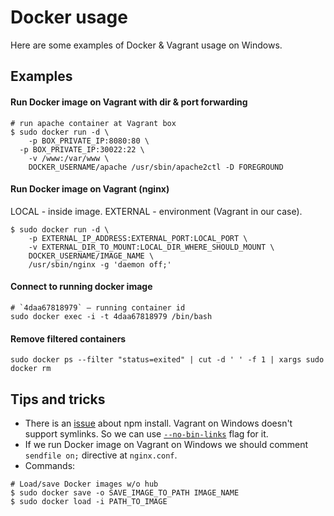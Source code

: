 # Docker usage
Here are some examples of Docker & Vagrant usage on Windows. 

## Examples

#### Run Docker image on Vagrant with dir & port forwarding
```
# run apache container at Vagrant box
$ sudo docker run -d \
	-p BOX_PRIVATE_IP:8080:80 \
  -p BOX_PRIVATE_IP:30022:22 \
	-v /www:/var/www \
	DOCKER_USERNAME/apache /usr/sbin/apache2ctl -D FOREGROUND
```

#### Run Docker image on Vagrant (nginx)
LOCAL - inside image.
EXTERNAL - environment (Vagrant in our case).
```
$ sudo docker run -d \
    -p EXTERNAL_IP_ADDRESS:EXTERNAL_PORT:LOCAL_PORT \
    -v EXTERNAL_DIR_TO_MOUNT:LOCAL_DIR_WHERE_SHOULD_MOUNT \
    DOCKER_USERNAME/IMAGE_NAME \
    /usr/sbin/nginx -g 'daemon off;'
```

#### Connect to running docker image 
```
# `4daa67818979` — running container id
sudo docker exec -i -t 4daa67818979 /bin/bash
```

#### Remove filtered containers
```
sudo docker ps --filter "status=exited" | cut -d ' ' -f 1 | xargs sudo docker rm
```

## Tips and tricks
- There is an [issue](https://github.com/npm/npm/issues/9901#issuecomment-146585579) about npm install. Vagrant on Windows doesn\'t support symlinks. So we can use [`--no-bin-links`](https://docs.npmjs.com/scripts/config#bin-links) flag for it.
- If we run Docker image on Vagrant on Windows we should comment `sendfile on;` directive at `nginx.conf`.
- Commands:
```
# Load/save Docker images w/o hub
$ sudo docker save -o SAVE_IMAGE_TO_PATH IMAGE_NAME
$ sudo docker load -i PATH_TO_IMAGE
```


